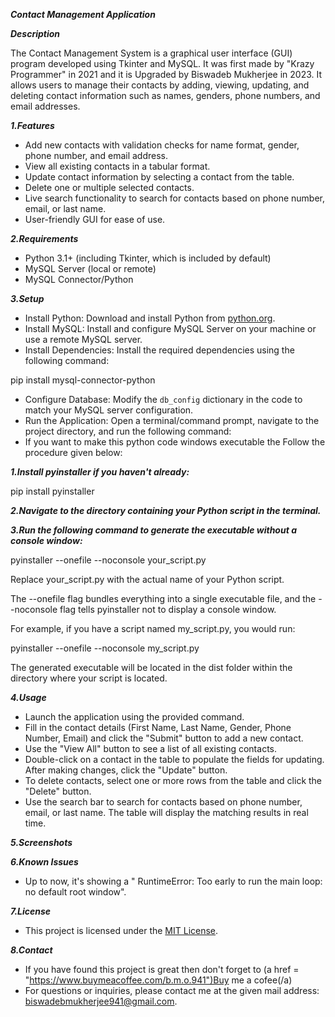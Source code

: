 **_Contact Management Application_**

**_Description_**

The Contact Management System is a graphical user interface (GUI) program developed using Tkinter and MySQL. It was first made by "Krazy Programmer" in 2021 and it is Upgraded by Biswadeb Mukherjee in 2023. It allows users to manage their contacts by adding, viewing, updating, and deleting contact information such as names, genders, phone numbers, and email addresses.


**_1.Features_**

- Add new contacts with validation checks for name format, gender, phone number, and email address.
- View all existing contacts in a tabular format.
- Update contact information by selecting a contact from the table.
- Delete one or multiple selected contacts.
- Live search functionality to search for contacts based on phone number, email, or last name.
- User-friendly GUI for ease of use.


**_2.Requirements_**

- Python 3.1+ (including Tkinter, which is included by default)
- MySQL Server (local or remote)
- MySQL Connector/Python


**_3.Setup_**

- Install Python: Download and install Python from [python.org](https://www.python.org/downloads/).
- Install MySQL: Install and configure MySQL Server on your machine or use a remote MySQL server.
- Install Dependencies: Install the required dependencies using the following command:

pip install mysql-connector-python

- Configure Database: Modify the `db_config` dictionary in the code to match your MySQL server configuration.
- Run the Application: Open a terminal/command prompt, navigate to the project directory, and run the following command: 
- If you want to make this python code windows executable the Follow the procedure given below:

**_1.Install pyinstaller if you haven't already:_**

pip install pyinstaller

**_2.Navigate to the directory containing your Python script in the terminal._**

**_3.Run the following command to generate the executable without a console window:_**

pyinstaller --onefile --noconsole your_script.py

Replace your_script.py with the actual name of your Python script.

The --onefile flag bundles everything into a single executable file, and the --noconsole flag tells pyinstaller not to display a console window.

For example, if you have a script named my_script.py, you would run:

pyinstaller --onefile --noconsole my_script.py

The generated executable will be located in the dist folder within the directory where your script is located.
 
**_4.Usage_**

- Launch the application using the provided command.
- Fill in the contact details (First Name, Last Name, Gender, Phone Number, Email) and click the "Submit" button to add a new contact.
- Use the "View All" button to see a list of all existing contacts.
- Double-click on a contact in the table to populate the fields for updating. After making changes, click the "Update" button.
- To delete contacts, select one or more rows from the table and click the "Delete" button.
- Use the search bar to search for contacts based on phone number, email, or last name. The table will display the matching results in real time.


**_5.Screenshots_**
 

**_6.Known Issues_**

- Up to now, it's showing a " RuntimeError: Too early to run the main loop: no default root window".


**_7.License_**

- This project is licensed under the [MIT License](LICENSE).


**_8.Contact_**

- If you have found this project is great then don't forget to (a href = "https://www.buymeacoffee.com/b.m.o.941")Buy me a cofee(/a)
- For questions or inquiries, please contact me at the given mail address: biswadebmukherjee941@gmail.com.

